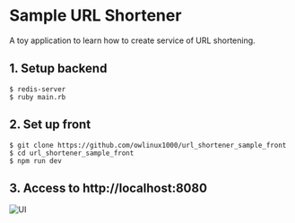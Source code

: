 # Sample URL Shortener

A toy application to learn how to create service of URL shortening.

## 1. Setup backend

```
$ redis-server
$ ruby main.rb
```

## 2. Set up front

```
$ git clone https://github.com/owlinux1000/url_shortener_sample_front
$ cd url_shortener_sample_front
$ npm run dev
```

## 3. Access to http://localhost:8080

![UI](https://imgur.com/download/LhaTVBb)

